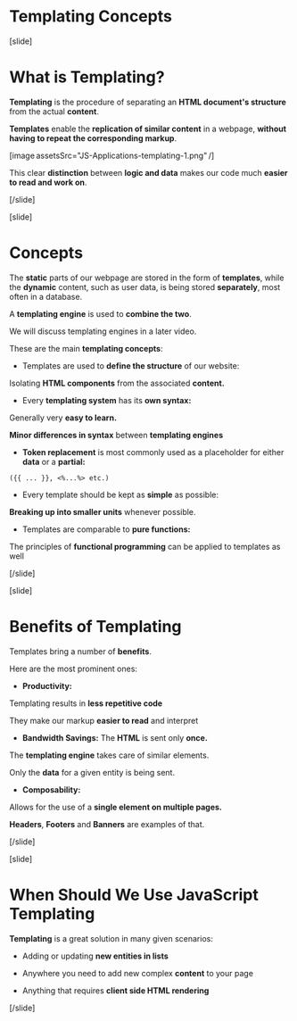 # Templating Concepts

[slide]

# What is Templating?

**Templating** is the procedure of separating an **HTML document\'s structure** from the actual **content**.

**Templates** enable the **replication of similar content** in a webpage, **without having to repeat the corresponding markup**.

[image assetsSrc="JS-Applications-templating-1.png" /]

This clear **distinction** between **logic and data** makes our code much **easier to read and work on**.

[/slide]


[slide]

# Concepts

The **static** parts of our webpage are stored in the form of **templates**, while the **dynamic** content, such as user data, is being stored **separately**, most often in a database.

A **templating engine** is used to **combine the two**.

We will discuss templating engines in a later video.

These are the main **templating concepts**:

- Templates are used to **define the structure** of our website:

Isolating **HTML components** from the associated **content.**

- Every **templating system** has its **own syntax:**

Generally very **easy to learn.**

**Minor differences in syntax** between **templating engines**

- **Token replacement** is most commonly used as a placeholder for either **data** or a **partial:**

`({{ ... }}, <%...%> etc.)`

- Every template should be kept as **simple** as possible:
  
**Breaking up into smaller units** whenever possible.

- Templates are comparable to **pure functions:**

The principles of **functional programming** can be applied to templates as well

[/slide]

[slide]

# Benefits of Templating

Templates bring a number of **benefits**.

Here are the most prominent ones:

- **Productivity:**

Templating results in **less repetitive code**
 
They make our markup **easier to read** and interpret

- **Bandwidth Savings:**
The **HTML** is sent only **once.**

The **templating engine** takes care of similar elements.

Only the **data** for a given entity is being sent.

- **Composability:**

Allows for the use of a **single element on multiple pages.**

**Headers**, **Footers** and **Banners** are examples of that.

[/slide]


[slide]

# When Should We Use JavaScript Templating

**Templating** is a great solution in many given scenarios:

- Adding or updating **new entities in lists**

- Anywhere you need to add new complex **content** to your page

- Anything that requires **client side HTML rendering**

[/slide]
